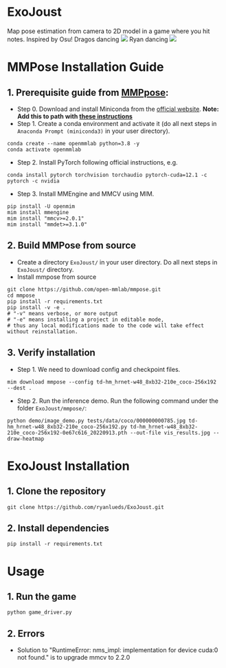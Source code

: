 # ExoJoust
Map pose estimation from camera to 2D model in a game where you hit notes. Inspired by Osu!
Dragos dancing
![](https://github.com/ryanlueds/ExoJoust/blob/main/videos/dragosdancing.gif)
Ryan dancing
![](https://github.com/ryanlueds/ExoJoust/blob/main/videos/ryandancing.gif)

# MMPose Installation Guide 
## 1. Prerequisite guide from [MMPpose](https://mmpose.readthedocs.io/en/latest/installation.html):
* Step 0. Download and install Miniconda from the [official website](https://docs.anaconda.com/free/miniconda/). **Note: Add this to path with [these instructions](https://stackoverflow.com/questions/44515769/conda-is-not-recognized-as-internal-or-external-command)**
* Step 1. Create a conda environment and activate it (do all next steps in `Anaconda Prompt (miniconda3)` in your user directory).
```
conda create --name openmmlab python=3.8 -y
conda activate openmmlab
```
* Step 2. Install PyTorch following official instructions, e.g.
```
conda install pytorch torchvision torchaudio pytorch-cuda=12.1 -c pytorch -c nvidia
```
* Step 3. Install MMEngine and MMCV using MIM.
```
pip install -U openmim
mim install mmengine
mim install "mmcv>=2.0.1"
mim install "mmdet>=3.1.0"
```

## 2. Build MMPose from source
* Create a directory `ExoJoust/` in your user directory. Do all next steps in `ExoJoust/` directory.
* Install mmpose from source
```
git clone https://github.com/open-mmlab/mmpose.git
cd mmpose
pip install -r requirements.txt
pip install -v -e .
# "-v" means verbose, or more output
# "-e" means installing a project in editable mode,
# thus any local modifications made to the code will take effect without reinstallation.
```
## 3. Verify installation
* Step 1. We need to download config and checkpoint files.
```
mim download mmpose --config td-hm_hrnet-w48_8xb32-210e_coco-256x192  --dest .
```
* Step 2. Run the inference demo. Run the following command under the folder `ExoJoust/mmpose/`:
```
python demo/image_demo.py tests/data/coco/000000000785.jpg td-hm_hrnet-w48_8xb32-210e_coco-256x192.py td-hm_hrnet-w48_8xb32-210e_coco-256x192-0e67c616_20220913.pth --out-file vis_results.jpg --draw-heatmap
```

# ExoJoust Installation
## 1. Clone the repository
```
git clone https://github.com/ryanlueds/ExoJoust.git
```
## 2. Install dependencies
```
pip install -r requirements.txt
```

# Usage
## 1. Run the game
```
python game_driver.py
```
## 2. Errors
* Solution to "RuntimeError: nms_impl: implementation for device cuda:0 not found." is to upgrade mmcv to 2.2.0
